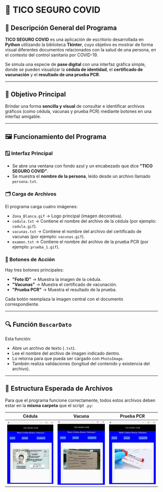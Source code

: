 # 🦠 TICO SEGURO COVID

## 📌 Descripción General del Programa

**TICO SEGURO COVID** es una aplicación de escritorio desarrollada en **Python** utilizando la biblioteca **Tkinter**, cuyo objetivo es mostrar de forma visual diferentes documentos relacionados con la salud de una persona, en el contexto del control sanitario por COVID-19.

Se simula una especie de **pase digital** con una interfaz gráfica simple, donde se pueden visualizar la **cédula de identidad**, el **certificado de vacunación** y el **resultado de una prueba PCR**.

---

## 🎯 Objetivo Principal

Brindar una forma **sencilla y visual** de consultar e identificar archivos gráficos (como cédula, vacunas y prueba PCR) mediante botones en una interfaz amigable.

---

## 🖼️ Funcionamiento del Programa

### 🪟 Interfaz Principal

- Se abre una ventana con fondo azul y un encabezado que dice **"TICO SEGURO COVID"**.
- Se muestra el **nombre de la persona**, leído desde un archivo llamado `persona.txt`.

### 🗂️ Carga de Archivos

El programa carga cuatro imágenes:

- `Zona_Blanca.gif` → Logo principal (imagen decorativa).
- `cedula.txt` → Contiene el nombre del archivo de la cédula (por ejemplo: `cedula.gif`).
- `vacunas.txt` → Contiene el nombre del archivo del certificado de vacunas (por ejemplo: `vacunas.gif`).
- `examen.txt` → Contiene el nombre del archivo de la prueba PCR (por ejemplo: `prueba_1.gif`).

### 🔘 Botones de Acción

Hay tres botones principales:

- **"Foto ID"** → Muestra la imagen de la cédula.
- **"Vacunas"** → Muestra el certificado de vacunación.
- **"Prueba PCR"** → Muestra el resultado de la prueba.

Cada botón reemplaza la imagen central con el documento correspondiente.

---

## 🔍 Función `BuscarDato`

Esta función:

- Abre un archivo de texto (`.txt`).
- Lee el nombre del archivo de imagen indicado dentro.
- Lo retorna para que pueda ser cargado con `PhotoImage`.
- También realiza validaciones (longitud del contenido y existencia del archivo).

---

## 📁 Estructura Esperada de Archivos

Para que el programa funcione correctamente, todos estos archivos deben estar en la **misma carpeta** que el script `.py`:

|  Cédula            | Vacuna             | Prueba PCR           |
|--------------------|--------------------|--------------------|
| ![ID](https://github.com/FrennyMC/BUSCAR_DATOS_ARCHIVO/blob/8906a509ee52b01f693229a57d956ceafbacdc40/img/img1.jpg) | ![Vacuna](https://github.com/FrennyMC/BUSCAR_DATOS_ARCHIVO/blob/8906a509ee52b01f693229a57d956ceafbacdc40/img/img2.jpg) | ![PCR](https://github.com/FrennyMC/BUSCAR_DATOS_ARCHIVO/blob/8906a509ee52b01f693229a57d956ceafbacdc40/img/img3.jpg) |


